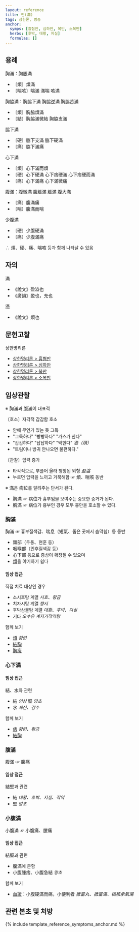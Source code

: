 ```yaml
---
layout: reference
title: 만(滿)
tags: 상한론, 병증
anchor:
  symps: [흉협만, 심하만, 복만, 소복만]
  herbs: [후박, 대황, 지실]
  formulas: []
---
```



## 용례

胸滿：胸脹滿
- 〔煩〕煩滿
- 〔喘咳〕喘滿 滿喘 咳滿

胸脇滿：胸脇下滿 胸脇逆滿 胸脇苦滿
- 〔煩〕胸脇煩滿
- 〔結〕胸脇滿微結 胸脇支滿

脇下滿
- 〔硬〕脇下支滿 脇下硬滿
- 〔痛〕脇下滿痛

心下滿
- 〔煩〕心下滿而煩
- 〔硬〕心下硬滿 心下痞硬滿 心下痞硬而滿
- 〔痛〕心下滿痛 心下滿微痛

腹滿：腹微滿 腹脹滿 脹滿 腹大滿
- 〔痛〕腹滿痛
- 〔喘〕腹滿而喘

少腹滿
- 〔硬〕少腹硬滿
- 〔痛〕少腹滿痛

∴ 煩、硬、痛、喘咳 등과 함께 나타날 수 있음

## 자의

滿
* 《說文》盈溢也
* 《廣韻》盈也，充也

懣
* 《說文》煩也

## 문헌고찰

상한명리론
* [상한명리론 > 흉협만]({{site.baseurl}}/reference/Books/Etc/상한명리론#흉협만)
* [상한명리론 > 심하만]({{site.baseurl}}/reference/Books/Etc/상한명리론#심하만)
* [상한명리론 > 복만]({{site.baseurl}}/reference/Books/Etc/상한명리론#복만)
* [상한명리론 > 소복만]({{site.baseurl}}/reference/Books/Etc/상한명리론#소복만)

## 임상관찰

※ 胸滿과 腹滿이 대표적

〔호소〕자각적 갑갑함 호소
* 안에 무언가 있는 듯 그득
* "그득하다" "빵빵하다" "가스가 찬다"
* "갑갑하다" "답답하다" "막힌다" _懣（煩）_
* "트림이나 방귀 안나오면 불편하다."

〔관찰〕압력 증가
* 타각적으로, 부풀어 올라 팽창된 외형 _盈溢_
* 누르면 압력을 느끼고 거북해함 ☞ 煩、喘咳 동반

※ 滿은 病位를 알려주는 단서가 된다.
* 胸滿 ☞ 病位가 흉부임을 보여주는 중요한 증거가 된다.
* 胸滿 ☞ 病位가 흉부인 경우 모두 흉만을 호소할 수 있다.

### 胸滿

胸滿 ☞ 흉부질색감、喘息（短氣、좁은 곳에서 숨막힘）등 동반
* 頭部（두통、현훈 등）
* 咽喉部（인후질색감 등）
* 心下部 등으로 증상이 확장될 수 있으며
* [煩]({{site.sympurl}}/번)을 야기하기 쉽다

#### 임상 접근

직접 치료 대상인 경우
* 소시호탕 계열 _시호、황금_
* 치자시탕 계열 _향시_
* 후박삼물탕 계열 _대황、후박、지실_
* 기타 _오수유_ _계지거작약탕_

함께 보기
* [煩]({{site.sympurl}}/번) _황련_
* [結胸]({{site.sympurl}}/결흉)
* [胸痺]({{site.sympurl}}/흉비)

### 心下滿

#### 임상 접근

結、水와 관련
* 結 _인삼_ 堅 _망초_
* 水 _세신、감수_

함께 보기
* [痞]({{site.sympurl}}/비) _황련、황금_
* [結胸]({{site.sympurl}}/결흉)

### 腹滿

腹滿 ☞ 腹痛

#### 임상 접근

結堅과 관련
* 結 _대황、후박、지실、작약_
* 堅 _망초_

### 小腹滿

小腹滿 ☞ 小腹痛、腰痛

#### 임상 접근

結堅과 관련
* 腹滿에 준함
* 小腹腫痞、小腹急結 _망초_

함께 보기
* [血證]({{site.sympurl}}/혈증)：小腹硬滿而痛，小便利者 _抵當丸、抵當湯、桃核承氣湯_



## 관련 본초 및 처방


{% include template_reference_symptoms_anchor.md %}
